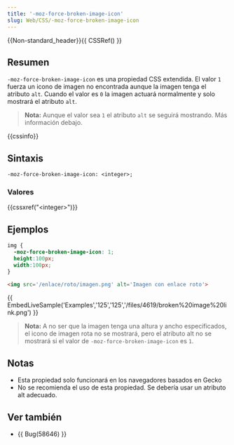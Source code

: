 ```yaml
---
title: '-moz-force-broken-image-icon'
slug: Web/CSS/-moz-force-broken-image-icon
---
```


{{Non-standard_header}}{{ CSSRef() }}

## Resumen

`-moz-force-broken-image-icon` es una propiedad CSS extendida. El valor `1` fuerza un icono de imagen no encontrada aunque la imagen tenga el atributo `alt`. Cuando el valor es `0` la imagen actuará normalmente y solo mostrará el atributo `alt`.

> **Nota:** Aunque el valor sea `1` el atributo `alt` se seguirá mostrando. Más información debajo.

{{cssinfo}}

## Sintaxis

```
-moz-force-broken-image-icon: <integer>;
```

### Valores

{{cssxref("&lt;integer&gt;")}}

## Ejemplos

```css
img {
  -moz-force-broken-image-icon: 1;
  height:100px;
  width:100px;
}
```

```html
<img src='/enlace/roto/imagen.png' alt='Imagen con enlace roto'>
```

{{ EmbedLiveSample('Examples','125','125','/files/4619/broken%20image%20link.png') }}

> **Nota:** A no ser que la imagen tenga una altura y ancho especificados, el icono de imagen rota no se mostrará, pero el atributo alt no se mostrará si el valor de `-moz-force-broken-image-icon` es `1`.

## Notas

- Esta propiedad solo funcionará en los navegadores basados en Gecko
- No se recomienda el uso de esta propiedad. Se debería usar un atributo alt adecuado.

## Ver también

- {{ Bug(58646) }}
